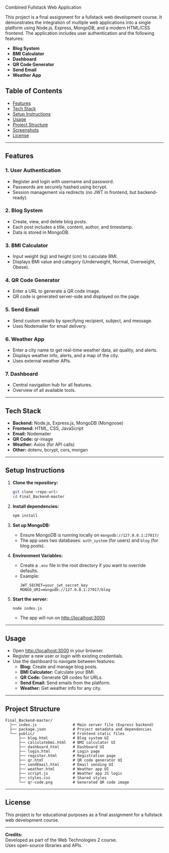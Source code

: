

Combined Fullstack Web Application

This project is a final assignment for a fullstack web development course. It demonstrates the integration of multiple web applications into a single platform using Node.js, Express, MongoDB, and a modern HTML/CSS frontend. The application includes user authentication and the following features:

- **Blog System**
- **BMI Calculator**
- **Dashboard**
- **QR Code Generator**
- **Send Email**
- **Weather App**

## Table of Contents

- [Features](#features)
- [Tech Stack](#tech-stack)
- [Setup Instructions](#setup-instructions)
- [Usage](#usage)
- [Project Structure](#project-structure)
- [Screenshots](#screenshots)
- [License](#license)

---

## Features

### 1. User Authentication
- Register and login with username and password.
- Passwords are securely hashed using bcrypt.
- Session management via redirects (no JWT in frontend, but backend-ready).

### 2. Blog System
- Create, view, and delete blog posts.
- Each post includes a title, content, author, and timestamp.
- Data is stored in MongoDB.

### 3. BMI Calculator
- Input weight (kg) and height (cm) to calculate BMI.
- Displays BMI value and category (Underweight, Normal, Overweight, Obese).

### 4. QR Code Generator
- Enter a URL to generate a QR code image.
- QR code is generated server-side and displayed on the page.

### 5. Send Email
- Send custom emails by specifying recipient, subject, and message.
- Uses Nodemailer for email delivery.

### 6. Weather App
- Enter a city name to get real-time weather data, air quality, and alerts.
- Displays weather info, alerts, and a map of the city.
- Uses external weather APIs.

### 7. Dashboard
- Central navigation hub for all features.
- Overview of all available tools.

---

## Tech Stack

- **Backend:** Node.js, Express.js, MongoDB (Mongoose)
- **Frontend:** HTML, CSS, JavaScript
- **Email:** Nodemailer
- **QR Code:** qr-image
- **Weather:** Axios (for API calls)
- **Other:** dotenv, bcrypt, cors, morgan

---

## Setup Instructions

1. **Clone the repository:**
   ```bash
   git clone <repo-url>
   cd Final_Backend-master
   ```

2. **Install dependencies:**
   ```bash
   npm install
   ```

3. **Set up MongoDB:**
   - Ensure MongoDB is running locally on `mongodb://127.0.0.1:27017/`
   - The app uses two databases: `auth_system` (for users) and `blog` (for blog posts).

4. **Environment Variables:**
   - Create a `.env` file in the root directory if you want to override defaults.
   - Example:
     ```
     JWT_SECRET=your_jwt_secret_key
     MONGO_URI=mongodb://127.0.0.1:27017/blog
     ```

5. **Start the server:**
   ```bash
   node index.js
   ```
   - The app will run on [http://localhost:3000](http://localhost:3000)

---

## Usage

- Open [http://localhost:3000](http://localhost:3000) in your browser.
- Register a new user or login with existing credentials.
- Use the dashboard to navigate between features:
  - **Blog:** Create and manage blog posts.
  - **BMI Calculator:** Calculate your BMI.
  - **QR Code:** Generate QR codes for URLs.
  - **Send Email:** Send emails from the platform.
  - **Weather:** Get weather info for any city.

---

## Project Structure

```
Final_Backend-master/
  ├── index.js                # Main server file (Express backend)
  ├── package.json            # Project metadata and dependencies
  └── public/                 # Frontend static files
      ├── blog.html           # Blog system UI
      ├── calculatebmi.html   # BMI calculator UI
      ├── dashboard.html      # Dashboard UI
      ├── login.html          # Login page
      ├── register.html       # Registration page
      ├── qr.html             # QR code generator UI
      ├── sendEmail.html      # Email sending UI
      ├── weather.html        # Weather app UI
      ├── script.js           # Weather app JS logic
      ├── styles.css          # Shared styles
      └── qr-code.png         # Generated QR code image
```

---



## License

This project is for educational purposes as a final assignment for a fullstack web development course.

---

**Credits:**  
Developed as part of the Web Technologies 2 course.  
Uses open-source libraries and APIs.

